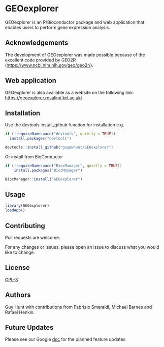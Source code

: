 # GEOexplorer

GEOexplorer is an R/Bioconductor package and web application
that enables users to perform gene expression analysis. 

## Acknowledgements

The development of GEOexplorer was made possible because of the
excellent code provided by GEO2R
(https://www.ncbi.nlm.nih.gov/geo/geo2r/).

## Web application
GEOexplorer is also available as a website on the following link:
https://geoexplorer.rosalind.kcl.ac.uk/

## Installation

Use the devtools install_github function for installation e.g.

```R
if (!requireNamespace("devtools", quietly = TRUE))
  install.packages("devtools")

devtools::install_github("guypwhunt/GEOexplorer")
```

Or install from BioConductor

```R
if (!requireNamespace("BiocManager", quietly = TRUE))
    install.packages("BiocManager")

BiocManager::install("GEOexplorer")
```

## Usage

```R
library(GEOexplorer)
loadApp()
```

## Contributing
Pull requests are welcome. 

For any changes or issues, please open an issue to discuss what you
would like to change.

## License
[GPL-3](https://choosealicense.com/licenses/gpl-3.0/)

## Authors
Guy Hunt with contributions from Fabrizio Smeraldi, Michael Barnes 
and Rafael Henkin.

## Future Updates
Please see our Google [doc](https://docs.google.com/spreadsheets/d/14UW_-9pLbqJsh5pYUcSy2hE9CZCJ1nw5o5izuqo-fOw/edit?usp=sharing) for the planned feature updates.